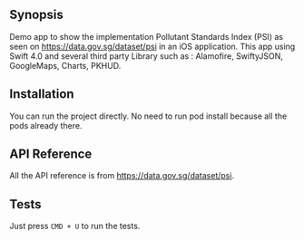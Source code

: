 ## Synopsis

Demo app to show the implementation Pollutant Standards Index (PSI) as seen on https://data.gov.sg/dataset/psi in an iOS application. This app using Swift 4.0 and several third party Library such as : Alamofire, SwiftyJSON, GoogleMaps, Charts, PKHUD.

## Installation

You can run the project directly. No need to run pod install because all the pods already there.

## API Reference

All the API reference is from https://data.gov.sg/dataset/psi.

## Tests

Just press `CMD + U` to run the tests.
